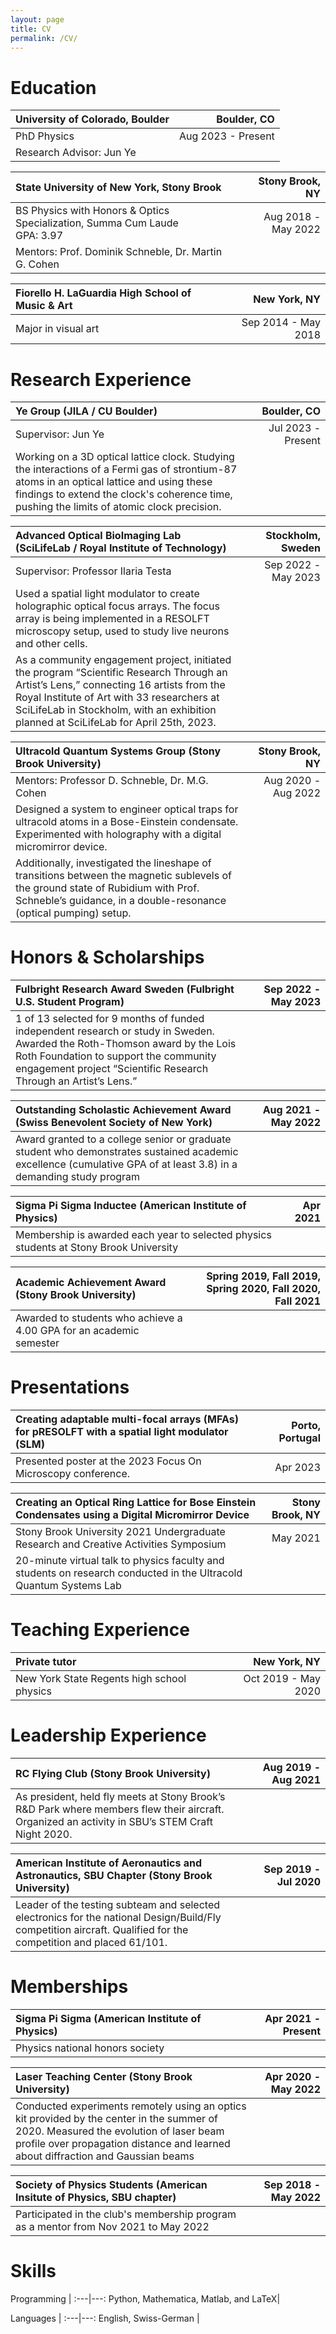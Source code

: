 ```yaml
---
layout: page
title: CV
permalink: /CV/
---
```


# Education

University of Colorado, Boulder |  Boulder, CO
:---|---:
PhD Physics | Aug 2023 - Present
Research Advisor: Jun Ye |

State University of New York, Stony Brook | Stony Brook, NY
:---|---:
BS Physics with Honors & Optics Specialization, Summa Cum Laude <br> GPA: 3.97  | Aug 2018 - May 2022
Mentors: Prof. Dominik Schneble, Dr. Martin G. Cohen |

Fiorello H. LaGuardia High School of Music & Art | New York, NY
:---|---:
Major in visual art | Sep 2014 - May 2018

# Research Experience

Ye Group (JILA / CU Boulder) | Boulder, CO
:---|---:
Supervisor: Jun Ye | Jul 2023 - Present <img width=200/>
Working on a 3D optical lattice clock. Studying the interactions of a Fermi gas of strontium-87 atoms in an optical lattice and using these findings to extend the clock's coherence time, pushing the limits of atomic clock precision. | 

Advanced Optical BioImaging Lab (SciLifeLab / Royal Institute of Technology) | Stockholm, Sweden 
:---|---:
Supervisor: Professor Ilaria Testa  | Sep 2022 - May 2023 <img width=200/>
Used a spatial light modulator to create holographic optical focus arrays. The focus array is being implemented in a RESOLFT microscopy setup, used to study live neurons and other cells. |
As a community engagement project, initiated the program “Scientific Research Through an Artist’s Lens,” connecting 16 artists from the Royal Institute of Art with 33 researchers at SciLifeLab in Stockholm, with an exhibition planned at SciLifeLab for April 25th, 2023. | 

Ultracold Quantum Systems Group (Stony Brook University) | Stony Brook, NY 
:---|---:
Mentors: Professor D. Schneble, Dr. M.G. Cohen | Aug 2020 - Aug 2022 <img width=200/>
Designed a system to engineer optical traps for ultracold atoms in a Bose-Einstein condensate. Experimented with holography with a digital micromirror device. |
Additionally, investigated the lineshape of transitions between the magnetic sublevels of the ground state of Rubidium with Prof. Schneble’s guidance, in a double-resonance (optical pumping) setup. |

# Honors & Scholarships

Fulbright Research Award Sweden (Fulbright U.S. Student Program) | Sep 2022 - May 2023 <img width=200/>
:---|---:
1 of 13 selected for 9 months of funded independent research or study in Sweden. Awarded the Roth-Thomson award by the Lois Roth Foundation to support the community engagement project “Scientific Research Through an Artist’s Lens.” | 

Outstanding Scholastic Achievement Award (Swiss Benevolent Society of New York) | Aug 2021 - May 2022 <img width=200/>
:---|---:
Award granted to a college senior or graduate student who demonstrates sustained academic excellence (cumulative GPA of at least 3.8) in a demanding study program | 

Sigma Pi Sigma Inductee (American Institute of Physics) | Apr 2021
:---|---:
Membership is awarded each year to selected physics students at Stony Brook University|

Academic Achievement Award (Stony Brook University) | Spring 2019, Fall 2019, Spring 2020, Fall 2020, Fall 2021
:---|---:
Awarded to students who achieve a 4.00 GPA for an academic semester |

# Presentations

Creating adaptable multi-focal arrays (MFAs) for pRESOLFT with a spatial light modulator (SLM) | Porto, Portugal
:---|---:
Presented poster at the 2023 Focus On Microscopy conference. | Apr 2023

Creating an Optical Ring Lattice for Bose Einstein Condensates using a Digital Micromirror Device | Stony Brook, NY
:---|---:
Stony Brook University 2021 Undergraduate Research and Creative Activities Symposium | May 2021
20-minute virtual talk to physics faculty and students on research conducted in the Ultracold Quantum Systems Lab  |

# Teaching Experience

Private tutor | New York, NY
:---|---: 
New York State Regents high school physics | Oct 2019 - May 2020

# Leadership Experience

RC Flying Club (Stony Brook University) | Aug 2019 - Aug 2021 <img width=200/>
:---|---:
As president, held fly meets at Stony Brook’s R&D Park where members flew their aircraft. Organized an activity in SBU’s STEM Craft Night 2020. |

American Institute of Aeronautics and Astronautics, SBU Chapter (Stony Brook University) | Sep 2019 - Jul 2020 <img width=200/>
:---|---:
Leader of the testing subteam and selected electronics for the national Design/Build/Fly competition aircraft. Qualified for the competition and placed 61/101. |


# Memberships

Sigma Pi Sigma (American Institute of Physics) | Apr 2021 - Present
:---|---:
Physics national honors society | 

Laser Teaching Center (Stony Brook University) | Apr 2020 - May 2022 <img width=200/>
:---|---:
Conducted experiments remotely using an optics kit provided by the center in the summer of 2020. Measured the evolution of laser beam profile over propagation distance and learned about diffraction and Gaussian beams | 

Society of Physics Students (American Insitute of Physics, SBU chapter) | Sep 2018 - May 2022
:---|---:
Participated in the club's membership program as a mentor from Nov 2021 to May 2022 | 

# Skills

Programming | 
:---|---:
Python, Mathematica, Matlab, and LaTeX| 

Languages | 
:---|---:
English, Swiss-German | 
